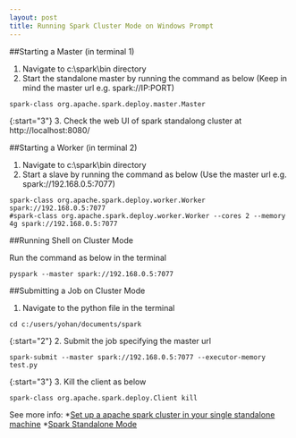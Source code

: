 ```yaml
---
layout: post
title: Running Spark Cluster Mode on Windows Prompt
---
```


##Starting a Master (in terminal 1)

1. Navigate to c:\spark\bin directory
2. Start the standalone master by running the command as below (Keep in mind the master url e.g. spark://IP:PORT)

```
spark-class org.apache.spark.deploy.master.Master
```

{:start="3"}
3. Check the web UI of spark standalong cluster at http://localhost:8080/ 

##Starting a Worker (in terminal 2)

1. Navigate to c:\spark\bin directory 
2. Start a slave by running the command as below (Use the master url e.g. spark://192.168.0.5:7077)

```
spark-class org.apache.spark.deploy.worker.Worker spark://192.168.0.5:7077
#spark-class org.apache.spark.deploy.worker.Worker --cores 2 --memory 4g spark://192.168.0.5:7077
```

##Running Shell on Cluster Mode

Run the command as below in the terminal

```
pyspark --master spark://192.168.0.5:7077
```

##Submitting a Job on Cluster Mode

1. Navigate to the python file in the terminal

```
cd c:/users/yohan/documents/spark
```

{:start="2"}
2. Submit the job specifying the master url

```
spark-submit --master spark://192.168.0.5:7077 --executor-memory test.py
```

{:start="3"}
3. Kill the client as below

```
spark-class org.apache.spark.deploy.Client kill
```

See more info:
*<a href="https://blog.knoldus.com/2015/04/14/setup-a-apache-spark-cluster-in-your-single-standalone-machine/">Set up a apache spark cluster in your single standalone machine</a>
*<a href="http://spark.apache.org/docs/latest/spark-standalone.html">Spark Standalone Mode</a>



